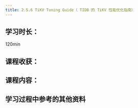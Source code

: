 ```yaml
---
title: 2.5.6 TiKV Tuning Guide（ TIDB 的 TiKV 性能优化指南）
---
```


## 学习时长：

120min

## 课程收获：

## 课程内容：

>

## 学习过程中参考的其他资料
